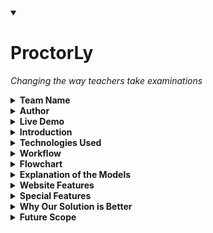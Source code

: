 <details open>
  <summary><h1>ProctorLy</h1></summary>
  <p><em>Changing the way teachers take examinations</em></p>
</details>

<details>
  <summary><b>Team Name</b></summary>
  <p><strong>ProctorLy</strong></p>
</details>

<details>
  <summary><b>Author</b></summary>
  <ul>
    <li>Madhav Choudhary</li>
  </ul>
</details>

<details>
  <summary><b>Live Demo</b></summary>
  <p><a href="https://proctorly-web1.netlify.app">Website</a></p>
</details>

<details>
  <summary><b>Introduction</b></summary>
  <br>
  With the onset of COVID-19, students and teachers across the globe were forced to shift to online teaching. The lectures started being held over Google Meet or Zoom, but none of these platforms had a solution for proctoring online examinations.  
  Human proctors were unable to monitor each student carefully, leading to massive cheating and misconduct in exams.  

  **Our vision** was to develop an automated Artificial Intelligence-based proctoring system that:  
  - Replaces human proctors and ensures stricter monitoring  
  - Detects similarities in student submissions and reports them  
  - Reduces misconduct and maintains academic integrity  
</details>

<details>
  <summary><b>Technologies Used</b></summary>
  <br>
  **Integrated Development Environment (IDE):** Google Colab, Pycharm, Replit  

  **Programming Languages:** Python, JavaScript, HTML, CSS, JSX  

  **Frameworks & Libraries:** 
  <br>
  - TensorFlow  
  - Keras  
  - OpenCV  
  - NumPy  
  - Matplotlib  
  - Speech Recognition  
  - Scikit-Learn  
  - ReactJS  
  - TailwindCSS  
  - Animate.css  
  - Tachyons  

  **Deep Learning Architectures Used:**
  <br>
  - Convolutional Neural Network  
  - Recurrent Neural Network  
  - YOLOv4 with Darknet  
  - Gensim.models  
  - Pyaudio  
  - Dlib  
</details>

<details>
  <br>
  <summary><b>Workflow</b></summary>

  1. The teacher/university shares the exam link  
  2. Students log in to the website  
  3. ML models detect cheating attempts in real time  
  4. A log of suspicious activities is sent to the teacher/examiner  
  5. Students submit their exams  
  6. Answers are cross-checked for collaborative cheating  
  7. The final reports (with confidential info redacted) are sent to the teacher  
  8. The result is announced  
  9. **Outcome:** No cheating, benefiting both students and teachers!  
</details>

<details>
  <summary><b>Flowchart</b></summary>
  <br>
  <p align="center">
    <img src="flowchart.JPG" alt="Flowchart" width="600">
  </p>
</details>

<details>
  <summary><b>Explanation of the Models</b></summary>

  1. **Mouth Movement Tracking:** Detects if a student speaks during the exam.  
  2. **Person Counting:** Detects the number of individuals in the room.  
  3. **Malicious Object Detection:** Identifies cheating materials (books, phones, notes, etc.).  
  4. **Answer Similarity Checker:** Identifies collaborative/direct copying in student responses.  
  5. **Speech Recognition Surveillance:** Detects spoken words related to the exam questions.  
  6. **Headphone Detection:** Checks if a student is using an audio device.  
  7. **Eye Tracking:** Monitors eye movements to detect suspicious behavior.  
</details>

<details>
  <summary><b>Website Features</b></summary>

  - **Tab Switch Detection**  
  - **Copy-Paste Detection**  
  - **Warning System**  
  - **User-Friendly Interface**  
</details>

<details>
  <summary><b>Special Features</b></summary>

  1. **Parallel Processing:** Multi-threaded models ensure low latency and high efficiency.  
  2. **Privacy-Focused:** No student data is stored; reports contain limited anonymized data.  
  3. **Zero Setup:** Students don’t need any additional hardware or software.  
  4. **Student-Centric:** Designed to be stress-free for students while ensuring fairness.  
  5. **Cost-Effective:** AI-based monitoring is cheaper than hiring human proctors.  
</details>

<details>
  <summary><b>Why Our Solution is Better</b></summary>

  1. **Higher Accuracy:** AI ensures each student is monitored at all times.  
  2. **Immediate Action:** Anomalies are reported in real-time.  
  3. **Remote Accessibility:** Can be deployed for online examinations easily.  
  4. **Privacy-Focused:** No recorded videos or images are stored, preventing misuse.  
</details>

<details>
  <summary><b>Future Scope</b></summary>

  1. Develop a full-fledged commercial product.  
  2. Enhance the accuracy of the headphone detection model.  
  3. Use improved datasets for better model performance.  
  4. Optimize model efficiency with better algorithms.  
  5. Create an end-to-end proctoring solution for universities.  
</details>
